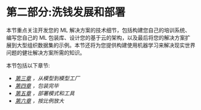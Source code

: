 

# 第二部分:洗钱发展和部署

本节重点关注开发您的 ML 解决方案的技术细节，包括构建您自己的培训系统、编写您自己的 ML 包装库、设计您的基于云的架构，以及最后将您的解决方案扩展到大型组织数据集的示例。本节还将为您提供构建使用机器学习来解决现实世界问题的健壮解决方案所需的知识。

本节包括以下章节:

*   [*第三章*](B17343_03_Final_JC_ePub.xhtml#_idTextAnchor055) *，从模型到模型工厂*
*   [*第四章*](B17343_04_Final_JC_ePub.xhtml#_idTextAnchor095) *，包装完毕*
*   [*第五章*](B17343_05_Final_JC_ePub.xhtml#_idTextAnchor116) *，部署模式和工具*
*   [*第六章*](B17343_06_Final_JC_ePub.xhtml#_idTextAnchor132) *，按比例放大*